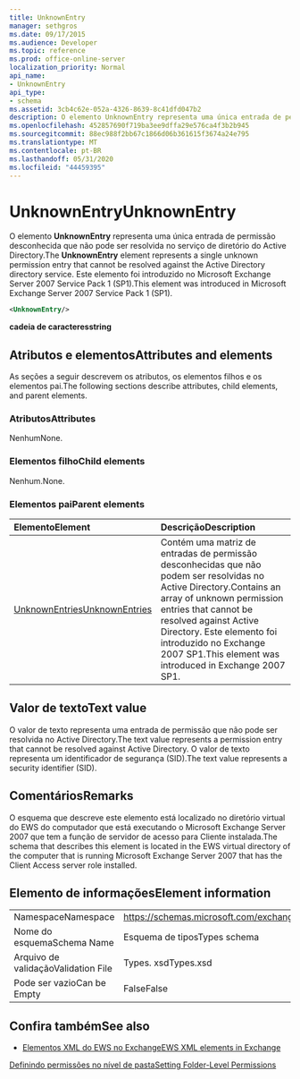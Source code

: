 ```yaml
---
title: UnknownEntry
manager: sethgros
ms.date: 09/17/2015
ms.audience: Developer
ms.topic: reference
ms.prod: office-online-server
localization_priority: Normal
api_name:
- UnknownEntry
api_type:
- schema
ms.assetid: 3cb4c62e-052a-4326-8639-8c41dfd047b2
description: O elemento UnknownEntry representa uma única entrada de permissão desconhecida que não pode ser resolvida no serviço de diretório do Active Directory. Este elemento foi introduzido no Microsoft Exchange Server 2007 Service Pack 1 (SP1).
ms.openlocfilehash: 452857690f719ba3ee9dffa29e576ca4f3b2b945
ms.sourcegitcommit: 88ec988f2bb67c1866d06b361615f3674a24e795
ms.translationtype: MT
ms.contentlocale: pt-BR
ms.lasthandoff: 05/31/2020
ms.locfileid: "44459395"
---
```

# <a name="unknownentry"></a><span data-ttu-id="c8bf4-104">UnknownEntry</span><span class="sxs-lookup"><span data-stu-id="c8bf4-104">UnknownEntry</span></span>

<span data-ttu-id="c8bf4-105">O elemento **UnknownEntry** representa uma única entrada de permissão desconhecida que não pode ser resolvida no serviço de diretório do Active Directory.</span><span class="sxs-lookup"><span data-stu-id="c8bf4-105">The **UnknownEntry** element represents a single unknown permission entry that cannot be resolved against the Active Directory directory service.</span></span> <span data-ttu-id="c8bf4-106">Este elemento foi introduzido no Microsoft Exchange Server 2007 Service Pack 1 (SP1).</span><span class="sxs-lookup"><span data-stu-id="c8bf4-106">This element was introduced in Microsoft Exchange Server 2007 Service Pack 1 (SP1).</span></span> 
  
```xml
<UnknownEntry/>
```

 <span data-ttu-id="c8bf4-107">**cadeia de caracteres**</span><span class="sxs-lookup"><span data-stu-id="c8bf4-107">**string**</span></span>
## <a name="attributes-and-elements"></a><span data-ttu-id="c8bf4-108">Atributos e elementos</span><span class="sxs-lookup"><span data-stu-id="c8bf4-108">Attributes and elements</span></span>

<span data-ttu-id="c8bf4-109">As seções a seguir descrevem os atributos, os elementos filhos e os elementos pai.</span><span class="sxs-lookup"><span data-stu-id="c8bf4-109">The following sections describe attributes, child elements, and parent elements.</span></span>
  
### <a name="attributes"></a><span data-ttu-id="c8bf4-110">Atributos</span><span class="sxs-lookup"><span data-stu-id="c8bf4-110">Attributes</span></span>

<span data-ttu-id="c8bf4-111">Nenhum</span><span class="sxs-lookup"><span data-stu-id="c8bf4-111">None.</span></span>
  
### <a name="child-elements"></a><span data-ttu-id="c8bf4-112">Elementos filho</span><span class="sxs-lookup"><span data-stu-id="c8bf4-112">Child elements</span></span>

<span data-ttu-id="c8bf4-113">Nenhum.</span><span class="sxs-lookup"><span data-stu-id="c8bf4-113">None.</span></span>
  
### <a name="parent-elements"></a><span data-ttu-id="c8bf4-114">Elementos pai</span><span class="sxs-lookup"><span data-stu-id="c8bf4-114">Parent elements</span></span>

|<span data-ttu-id="c8bf4-115">**Elemento**</span><span class="sxs-lookup"><span data-stu-id="c8bf4-115">**Element**</span></span>|<span data-ttu-id="c8bf4-116">**Descrição**</span><span class="sxs-lookup"><span data-stu-id="c8bf4-116">**Description**</span></span>|
|:-----|:-----|
|[<span data-ttu-id="c8bf4-117">UnknownEntries</span><span class="sxs-lookup"><span data-stu-id="c8bf4-117">UnknownEntries</span></span>](unknownentries.md) <br/> |<span data-ttu-id="c8bf4-118">Contém uma matriz de entradas de permissão desconhecidas que não podem ser resolvidas no Active Directory.</span><span class="sxs-lookup"><span data-stu-id="c8bf4-118">Contains an array of unknown permission entries that cannot be resolved against Active Directory.</span></span> <span data-ttu-id="c8bf4-119">Este elemento foi introduzido no Exchange 2007 SP1.</span><span class="sxs-lookup"><span data-stu-id="c8bf4-119">This element was introduced in Exchange 2007 SP1.</span></span>  <br/> |
   
## <a name="text-value"></a><span data-ttu-id="c8bf4-120">Valor de texto</span><span class="sxs-lookup"><span data-stu-id="c8bf4-120">Text value</span></span>

<span data-ttu-id="c8bf4-121">O valor de texto representa uma entrada de permissão que não pode ser resolvida no Active Directory.</span><span class="sxs-lookup"><span data-stu-id="c8bf4-121">The text value represents a permission entry that cannot be resolved against Active Directory.</span></span> <span data-ttu-id="c8bf4-122">O valor de texto representa um identificador de segurança (SID).</span><span class="sxs-lookup"><span data-stu-id="c8bf4-122">The text value represents a security identifier (SID).</span></span>
  
## <a name="remarks"></a><span data-ttu-id="c8bf4-123">Comentários</span><span class="sxs-lookup"><span data-stu-id="c8bf4-123">Remarks</span></span>

<span data-ttu-id="c8bf4-124">O esquema que descreve este elemento está localizado no diretório virtual do EWS do computador que está executando o Microsoft Exchange Server 2007 que tem a função de servidor de acesso para Cliente instalada.</span><span class="sxs-lookup"><span data-stu-id="c8bf4-124">The schema that describes this element is located in the EWS virtual directory of the computer that is running Microsoft Exchange Server 2007 that has the Client Access server role installed.</span></span>
  
## <a name="element-information"></a><span data-ttu-id="c8bf4-125">Elemento de informações</span><span class="sxs-lookup"><span data-stu-id="c8bf4-125">Element information</span></span>

|||
|:-----|:-----|
|<span data-ttu-id="c8bf4-126">Namespace</span><span class="sxs-lookup"><span data-stu-id="c8bf4-126">Namespace</span></span>  <br/> |https://schemas.microsoft.com/exchange/services/2006/types  <br/> |
|<span data-ttu-id="c8bf4-127">Nome do esquema</span><span class="sxs-lookup"><span data-stu-id="c8bf4-127">Schema Name</span></span>  <br/> |<span data-ttu-id="c8bf4-128">Esquema de tipos</span><span class="sxs-lookup"><span data-stu-id="c8bf4-128">Types schema</span></span>  <br/> |
|<span data-ttu-id="c8bf4-129">Arquivo de validação</span><span class="sxs-lookup"><span data-stu-id="c8bf4-129">Validation File</span></span>  <br/> |<span data-ttu-id="c8bf4-130">Types. xsd</span><span class="sxs-lookup"><span data-stu-id="c8bf4-130">Types.xsd</span></span>  <br/> |
|<span data-ttu-id="c8bf4-131">Pode ser vazio</span><span class="sxs-lookup"><span data-stu-id="c8bf4-131">Can be Empty</span></span>  <br/> |<span data-ttu-id="c8bf4-132">False</span><span class="sxs-lookup"><span data-stu-id="c8bf4-132">False</span></span>  <br/> |
   
## <a name="see-also"></a><span data-ttu-id="c8bf4-133">Confira também</span><span class="sxs-lookup"><span data-stu-id="c8bf4-133">See also</span></span>



- [<span data-ttu-id="c8bf4-134">Elementos XML do EWS no Exchange</span><span class="sxs-lookup"><span data-stu-id="c8bf4-134">EWS XML elements in Exchange</span></span>](ews-xml-elements-in-exchange.md)


[<span data-ttu-id="c8bf4-135">Definindo permissões no nível de pasta</span><span class="sxs-lookup"><span data-stu-id="c8bf4-135">Setting Folder-Level Permissions</span></span>](https://msdn.microsoft.com/library/c7530e86-5112-401c-b10a-9c054ae59f07%28Office.15%29.aspx)

